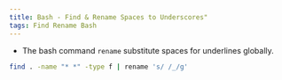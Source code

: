 ```yaml
---
title: Bash - Find & Rename Spaces to Underscores"
tags: Find Rename Bash
---
```


- The bash command `rename` substitute spaces for underlines globally.

```bash
find . -name "* *" -type f | rename 's/ /_/g'
```
